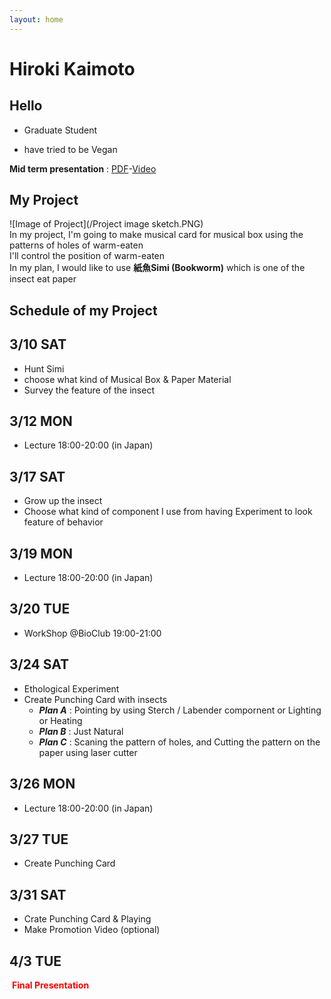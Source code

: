 ```yaml
---
layout: home
---
```



# Hiroki Kaimoto 

## Hello

- Graduate Student

- have tried to be Vegan

**Mid term presentation** : [PDF](/BHA5_Mid_Term_Presentation_hiroki_PDF.pdf)-[Video](https://youtu.be/3Wg5OagyERs)

## My Project
![Image of Project](/Project image sketch.PNG)  
In my project, I'm going to make musical card for musical box using the patterns of holes of warm-eaten  
I'll control the position of warm-eaten  
In my plan, I would like to use **紙魚Simi (Bookworm)** which is one of the insect eat paper

## Schedule of my Project 
## 3/10 SAT
  - Hunt Simi
  - choose what kind of Musical Box & Paper Material
  - Survey the feature of the insect
  
## 3/12 MON
  - Lecture 18:00-20:00 (in Japan) 
  
## 3/17 SAT
 - Grow up the insect
 - Choose what kind of component I use from having Experiment to look feature of behavior 
 
## 3/19 MON
  - Lecture 18:00-20:00 (in Japan)  
  
## 3/20 TUE
  - WorkShop @BioClub 19:00-21:00  
  
## 3/24 SAT
 - Ethological Experiment 
 - Create Punching Card with insects   
    - ***Plan A*** : Pointing by using Sterch / Labender compornent or Lighting or Heating 
    - ***Plan B*** : Just Natural
    - ***Plan C*** : Scaning the pattern of holes, and Cutting the pattern on the paper using laser cutter  
    
## 3/26 MON
 - Lecture 18:00-20:00 (in Japan)  
 
## 3/27 TUE
 - Create Punching Card  
 
## 3/31 SAT
 - Crate Punching Card & Playing
 - Make Promotion Video (optional)  
 
## 4/3 TUE
  <font color = "Red">**Final Presentation**</font>
